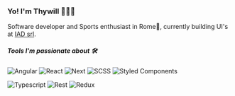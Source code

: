 ### Yo! I'm Thywill 👨🏽‍💻

Software developer and Sports enthusiast in Rome📍, currently building UI's at [IAD srl](https://www.linkedin.com/company/iad-srl/mycompany/).

##### Tools I'm passionate about 🛠 

![Angular](https://img.shields.io/badge/Javascript-Angular-red) ![React](https://img.shields.io/badge/Javascript-React-blue) ![Next](https://img.shields.io/badge/React-Next.js-white) ![SCSS](https://img.shields.io/badge/CSS-SCSS-%23C04080) ![Styled Components](https://img.shields.io/badge/CSS-Styled%20Components-%23C04080)

![Typescript](https://img.shields.io/badge/Javascript-Typescript-blue) ![Rest](https://img.shields.io/badge/QueryLanguage-RESTful%20API-%2348B282) ![Redux](https://img.shields.io/badge/React-Redux-blue)


<!---
ThywillJoshua/ThywillJoshua is a ✨ special ✨ repository because its `README.md` (this file) appears on your GitHub profile.
You can click the Preview link to take a look at your changes.
--->
